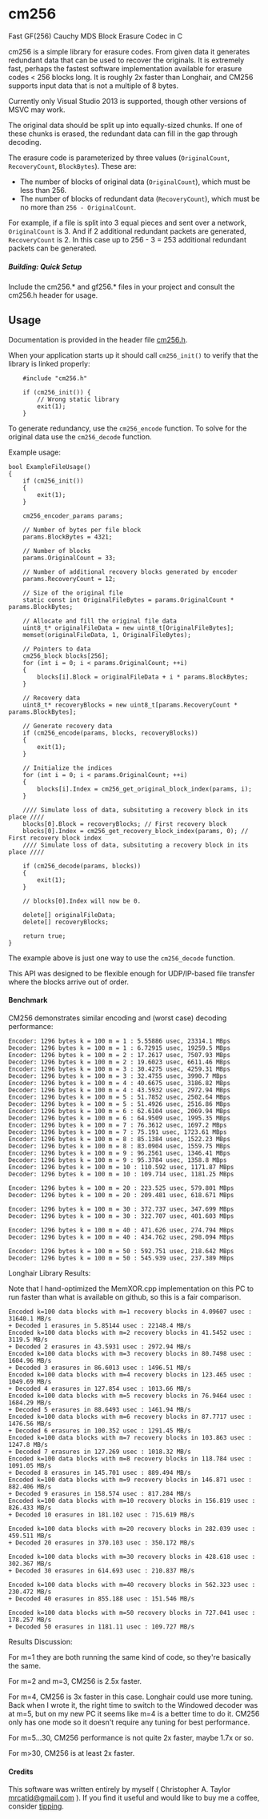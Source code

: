 # cm256
Fast GF(256) Cauchy MDS Block Erasure Codec in C

cm256 is a simple library for erasure codes.  From given data it generates
redundant data that can be used to recover the originals.  It is extremely fast, perhaps
the fastest software implementation available for erasure codes < 256 blocks long.
It is roughly 2x faster than Longhair, and CM256 supports input data that is not a multiple of 8 bytes.

Currently only Visual Studio 2013 is supported, though other versions of MSVC may work.

The original data should be split up into equally-sized chunks.  If one of these chunks
is erased, the redundant data can fill in the gap through decoding.

The erasure code is parameterized by three values (`OriginalCount`, `RecoveryCount`, `BlockBytes`).  These are:

+ The number of blocks of original data (`OriginalCount`), which must be less than 256.
+ The number of blocks of redundant data (`RecoveryCount`), which must be no more than `256 - OriginalCount`.

For example, if a file is split into 3 equal pieces and sent over a network, `OriginalCount` is 3.
And if 2 additional redundant packets are generated, `RecoveryCount` is 2.
In this case up to 256 - 3 = 253 additional redundant packets can be generated.


##### Building: Quick Setup

Include the cm256.* and gf256.* files in your project and consult the cm256.h header for usage.


## Usage

Documentation is provided in the header file [cm256.h](https://github.com/catid/cm256/raw/master/cm256.h).

When your application starts up it should call `cm256_init()` to verify that the library is linked properly:

~~~
	#include "cm256.h"

	if (cm256_init()) {
		// Wrong static library
		exit(1);
	}
~~~

To generate redundancy, use the `cm256_encode` function.  To solve for the original data use the `cm256_decode` function.

Example usage:

~~~
bool ExampleFileUsage()
{
    if (cm256_init())
    {
        exit(1);
    }

    cm256_encoder_params params;

    // Number of bytes per file block
    params.BlockBytes = 4321;

    // Number of blocks
    params.OriginalCount = 33;

    // Number of additional recovery blocks generated by encoder
    params.RecoveryCount = 12;

    // Size of the original file
    static const int OriginalFileBytes = params.OriginalCount * params.BlockBytes;

    // Allocate and fill the original file data
    uint8_t* originalFileData = new uint8_t[OriginalFileBytes];
    memset(originalFileData, 1, OriginalFileBytes);

    // Pointers to data
    cm256_block blocks[256];
    for (int i = 0; i < params.OriginalCount; ++i)
    {
        blocks[i].Block = originalFileData + i * params.BlockBytes;
    }

    // Recovery data
    uint8_t* recoveryBlocks = new uint8_t[params.RecoveryCount * params.BlockBytes];

    // Generate recovery data
    if (cm256_encode(params, blocks, recoveryBlocks))
    {
        exit(1);
    }

    // Initialize the indices
    for (int i = 0; i < params.OriginalCount; ++i)
    {
        blocks[i].Index = cm256_get_original_block_index(params, i);
    }

    //// Simulate loss of data, subsituting a recovery block in its place ////
    blocks[0].Block = recoveryBlocks; // First recovery block
    blocks[0].Index = cm256_get_recovery_block_index(params, 0); // First recovery block index
    //// Simulate loss of data, subsituting a recovery block in its place ////

    if (cm256_decode(params, blocks))
    {
        exit(1);
    }

    // blocks[0].Index will now be 0.

    delete[] originalFileData;
    delete[] recoveryBlocks;

    return true;
}
~~~

The example above is just one way to use the `cm256_decode` function.

This API was designed to be flexible enough for UDP/IP-based file transfer where
the blocks arrive out of order.


#### Benchmark

CM256 demonstrates similar encoding and (worst case) decoding performance:

~~~
Encoder: 1296 bytes k = 100 m = 1 : 5.55886 usec, 23314.1 MBps
Decoder: 1296 bytes k = 100 m = 1 : 6.72915 usec, 19259.5 MBps
Encoder: 1296 bytes k = 100 m = 2 : 17.2617 usec, 7507.93 MBps
Decoder: 1296 bytes k = 100 m = 2 : 19.6023 usec, 6611.46 MBps
Encoder: 1296 bytes k = 100 m = 3 : 30.4275 usec, 4259.31 MBps
Decoder: 1296 bytes k = 100 m = 3 : 32.4755 usec, 3990.7 MBps
Encoder: 1296 bytes k = 100 m = 4 : 40.6675 usec, 3186.82 MBps
Decoder: 1296 bytes k = 100 m = 4 : 43.5932 usec, 2972.94 MBps
Encoder: 1296 bytes k = 100 m = 5 : 51.7852 usec, 2502.64 MBps
Decoder: 1296 bytes k = 100 m = 5 : 51.4926 usec, 2516.86 MBps
Encoder: 1296 bytes k = 100 m = 6 : 62.6104 usec, 2069.94 MBps
Decoder: 1296 bytes k = 100 m = 6 : 64.9509 usec, 1995.35 MBps
Encoder: 1296 bytes k = 100 m = 7 : 76.3612 usec, 1697.2 MBps
Decoder: 1296 bytes k = 100 m = 7 : 75.191 usec, 1723.61 MBps
Encoder: 1296 bytes k = 100 m = 8 : 85.1384 usec, 1522.23 MBps
Decoder: 1296 bytes k = 100 m = 8 : 83.0904 usec, 1559.75 MBps
Encoder: 1296 bytes k = 100 m = 9 : 96.2561 usec, 1346.41 MBps
Decoder: 1296 bytes k = 100 m = 9 : 95.3784 usec, 1358.8 MBps
Encoder: 1296 bytes k = 100 m = 10 : 110.592 usec, 1171.87 MBps
Decoder: 1296 bytes k = 100 m = 10 : 109.714 usec, 1181.25 MBps

Encoder: 1296 bytes k = 100 m = 20 : 223.525 usec, 579.801 MBps
Decoder: 1296 bytes k = 100 m = 20 : 209.481 usec, 618.671 MBps

Encoder: 1296 bytes k = 100 m = 30 : 372.737 usec, 347.699 MBps
Decoder: 1296 bytes k = 100 m = 30 : 322.707 usec, 401.603 MBps

Encoder: 1296 bytes k = 100 m = 40 : 471.626 usec, 274.794 MBps
Decoder: 1296 bytes k = 100 m = 40 : 434.762 usec, 298.094 MBps

Encoder: 1296 bytes k = 100 m = 50 : 592.751 usec, 218.642 MBps
Decoder: 1296 bytes k = 100 m = 50 : 545.939 usec, 237.389 MBps
~~~

Longhair Library Results:

Note that I hand-optimized the MemXOR.cpp implementation on this PC to run faster than what is available on github, so this is a fair comparison.

~~~
Encoded k=100 data blocks with m=1 recovery blocks in 4.09607 usec : 31640.1 MB/s
+ Decoded 1 erasures in 5.85144 usec : 22148.4 MB/s
Encoded k=100 data blocks with m=2 recovery blocks in 41.5452 usec : 3119.5 MB/s
+ Decoded 2 erasures in 43.5931 usec : 2972.94 MB/s
Encoded k=100 data blocks with m=3 recovery blocks in 80.7498 usec : 1604.96 MB/s
+ Decoded 3 erasures in 86.6013 usec : 1496.51 MB/s
Encoded k=100 data blocks with m=4 recovery blocks in 123.465 usec : 1049.69 MB/s
+ Decoded 4 erasures in 127.854 usec : 1013.66 MB/s
Encoded k=100 data blocks with m=5 recovery blocks in 76.9464 usec : 1684.29 MB/s
+ Decoded 5 erasures in 88.6493 usec : 1461.94 MB/s
Encoded k=100 data blocks with m=6 recovery blocks in 87.7717 usec : 1476.56 MB/s
+ Decoded 6 erasures in 100.352 usec : 1291.45 MB/s
Encoded k=100 data blocks with m=7 recovery blocks in 103.863 usec : 1247.8 MB/s
+ Decoded 7 erasures in 127.269 usec : 1018.32 MB/s
Encoded k=100 data blocks with m=8 recovery blocks in 118.784 usec : 1091.05 MB/s
+ Decoded 8 erasures in 145.701 usec : 889.494 MB/s
Encoded k=100 data blocks with m=9 recovery blocks in 146.871 usec : 882.406 MB/s
+ Decoded 9 erasures in 158.574 usec : 817.284 MB/s
Encoded k=100 data blocks with m=10 recovery blocks in 156.819 usec : 826.433 MB/s
+ Decoded 10 erasures in 181.102 usec : 715.619 MB/s

Encoded k=100 data blocks with m=20 recovery blocks in 282.039 usec : 459.511 MB/s
+ Decoded 20 erasures in 370.103 usec : 350.172 MB/s

Encoded k=100 data blocks with m=30 recovery blocks in 428.618 usec : 302.367 MB/s
+ Decoded 30 erasures in 614.693 usec : 210.837 MB/s

Encoded k=100 data blocks with m=40 recovery blocks in 562.323 usec : 230.472 MB/s
+ Decoded 40 erasures in 855.188 usec : 151.546 MB/s

Encoded k=100 data blocks with m=50 recovery blocks in 727.041 usec : 178.257 MB/s
+ Decoded 50 erasures in 1181.11 usec : 109.727 MB/s
~~~

Results Discussion:

For m=1 they are both running the same kind of code, so they're basically the same.

For m=2 and m=3, CM256 is 2.5x faster.

For m=4, CM256 is 3x faster in this case.  Longhair could use more tuning.  Back when I wrote it, the right time to switch to the Windowed decoder was at m=5, but on my new PC it seems like m=4 is a better time to do it.  CM256 only has one mode so it doesn't require any tuning for best performance.

For m=5...30, CM256 performance is not quite 2x faster, maybe 1.7x or so.

For m>30, CM256 is at least 2x faster.


#### Credits

This software was written entirely by myself ( Christopher A. Taylor <mrcatid@gmail.com> ).  If you
find it useful and would like to buy me a coffee, consider [tipping](https://www.gittip.com/catid/).
